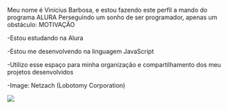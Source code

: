 Meu nome é Vinicius Barbosa, e estou fazendo este perfil a mando do programa ALURA
Perseguindo um sonho de ser programador, apenas um obstáculo: MOTIVAÇÃO

-Estou estudando na Alura

-Estou me desenvolvendo na linguagem JavaScript

-Utilizo esse espaço para minha organização e compartilhamento dos meu projetos desenvolvidos

-Image: Netzach (Lobotomy Corporation)

![](https://img1.picmix.com/output/pic/normal/3/9/6/6/11086693_9a30e.gif)

<!--
**Vinizi-Edir3A/Vinizi-Edir3A** is a ✨ _special_ ✨ repository because its `README.md` (this file) appears on your GitHub profile.

Here are some ideas to get you started:

- 🔭 I’m currently working on ...
- 🌱 I’m currently learning ...
- 👯 I’m looking to collaborate on ...
- 🤔 I’m looking for help with ...
- 💬 Ask me about ...
- 📫 How to reach me: ...
- 😄 Pronouns: ...
- ⚡ Fun fact: ...
-->
